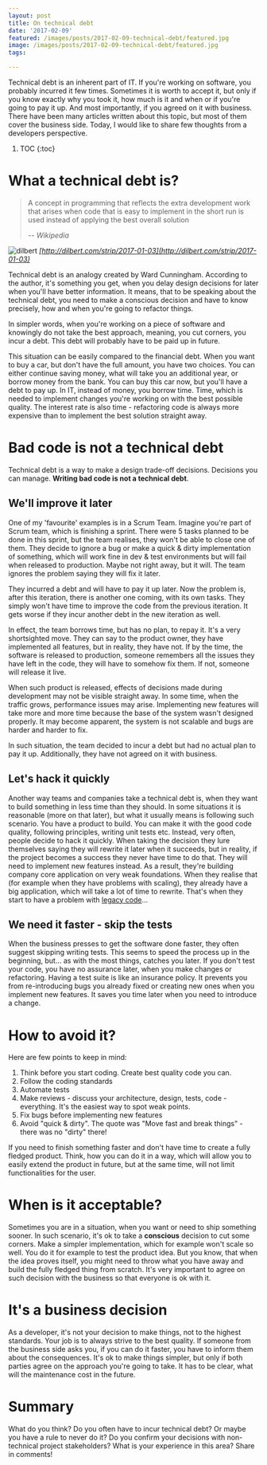 ```yaml
---
layout: post
title: On technical debt
date: '2017-02-09'
featured: /images/posts/2017-02-09-technical-debt/featured.jpg
image: /images/posts/2017-02-09-technical-debt/featured.jpg
tags: 

---
```

Technical debt is an inherent part of IT. If you're working on software, you probably incurred it few times. Sometimes it is worth to accept it, but only if you know exactly why you took it, how much is it and when or if you're going to pay it up. And most importantly, if you agreed on it with business. There have been many articles written about this topic, but most of them cover the business side. Today, I would like to share few thoughts from a developers perspective.   

1. TOC
{:toc}

# What a technical debt is? 

> A concept in programming that reflects the extra development work that arises when code that is easy to implement in the short run is used instead of applying the best overall solution
>
> -- <cite>Wikipedia</cite>

![dilbert](https://pbs.twimg.com/media/C4EebBEXAAAd-mz.jpg:large)
<cite>[http://dilbert.com/strip/2017-01-03](http://dilbert.com/strip/2017-01-03)</cite>

Technical debt is an analogy created by Ward Cunningham. According to the author, it's something you get, when you delay design decisions for later when you'll have better information. It means, that to be speaking about the technical debt, you need to make a conscious decision and have to know precisely, how and when you're going to refactor things. 

In simpler words, when you're working on a piece of software and knowingly do not take the best approach, meaning, you cut corners, you incur a debt. This debt will probably have to be paid up in future. 

This situation can be easily compared to the financial debt. When you want to buy a car, but don't have the full amount, you have two choices. You can either continue saving money, what will take you an additional year, or borrow money from the bank. You can buy this car now, but you'll have a debt to pay up. In IT, instead of money, you borrow time. Time, which is needed to implement changes you're working on with the best possible quality. The interest rate is also time - refactoring code is always more expensive than to implement the best solution straight away. 

# Bad code is not a technical debt
Technical debt is a way to make a design trade-off decisions. Decisions you can manage. **Writing bad code is not a technical debt**.  

## We'll improve it later
One of my 'favourite' examples is in a Scrum Team. Imagine you're part of Scrum team, which is finishing a sprint. There were 5 tasks planned to be done in this sprint, but the team realises, they won't be able to close one of them. They decide to ignore a bug or make a quick & dirty implementation of something, which will work fine in dev & test environments but will fail when released to production. Maybe not right away, but it will. The team ignores the problem saying they will fix it later. 

They incurred a debt and will have to pay it up later. Now the problem is, after this iteration, there is another one coming, with its own tasks. They simply won't have time to improve the code from the previous iteration. It gets worse if they incur another debt in the new iteration as well. 

In effect, the team borrows time, but has no plan, to repay it. It's a very shortsighted move. They can say to the product owner, they have implemented all features, but in reality, they have not. If by the time, the software is released to production, someone remembers all the issues they have left in the code, they will have to somehow fix them. If not, someone will release it live. 

When such product is released, effects of decisions made during development may not be visible straight away. In some time, when the traffic grows, performance issues may arise. Implementing new features will take more and more time because the base of the system wasn't designed properly. It may become apparent, the system is not scalable and bugs are harder and harder to fix. 

In such situation, the team decided to incur a debt but had no actual plan to pay it up. Additionally, they have not agreed on it with business. 

## Let's hack it quickly 
Another way teams and companies take a technical debt is, when they want to build something in less time than they should. In some situations it is reasonable (more on that later), but what it usually means is following such scenario. You have a product to build. You can make it with the good code quality, following principles, writing unit tests etc. Instead, very often, people decide to hack it quickly. When taking the decision they lure themselves saying they will rewrite it later when it succeeds, but in reality, if the project becomes a success they never have time to do that. They will need to implement new features instead. As a result, they're building company core application on very weak foundations. When they realise that (for example when they have problems with scaling), they already have a big application, which will take a lot of time to rewrite. That's when they start to have a problem with [legacy code](/2016/11/15/what-to-do-with-a-legacy-application/)... 

## We need it faster - skip the tests 
When the business presses to get the software done faster, they often suggest skipping writing tests. This seems to speed the process up in the beginning, but... as with the most things, catches you later. If you don't test your code, you have no assurance later, when you make changes or refactoring. Having a test suite is like an insurance policy. It prevents you from re-introducing bugs you already fixed or creating new ones when you implement new features. It saves you time later when you need to introduce a change. 

# How to avoid it? 
Here are few points to keep in mind: 

1. Think before you start coding. Create best quality code you can. 
1. Follow the coding standards
1. Automate tests 
1. Make reviews - discuss your architecture, design, tests, code - everything. It's the easiest way to spot weak points.  
1. Fix bugs before implementing new features 
1. Avoid "quick & dirty". The quote was "Move fast and break things" - there was no "dirty" there! 

If you need to finish something faster and don't have time to create a fully fledged product. Think, how you can do it in a way, which will allow you to easily extend the product in future, but at the same time, will not limit functionalities for the user.  

# When is it acceptable? 
Sometimes you are in a situation, when you want or need to ship something sooner. In such scenario, it's ok to take a **conscious** decision to cut some corners. Make a simpler implementation, which for example won't scale so well. You do it for example to test the product idea. But you know, that when the idea proves itself, you might need to throw what you have away and build the fully fledged thing from scratch. It's very important to agree on such decision with the business so that everyone is ok with it. 

# It's a business decision
As a developer, it's not your decision to make things, not to the highest standards. Your job is to always strive to the best quality. If someone from the business side asks you, if you can do it faster, you have to inform them about the consequences. It's ok to make things simpler, but only if both parties agree on the approach you're going to take. It has to be clear, what will the maintenance cost in the future. 

# Summary
What do you think? Do you often have to incur technical debt? Or maybe you have a rule to never do it? Do you confirm your decisions with non-technical project stakeholders? What is your experience in this area? Share in comments! 
